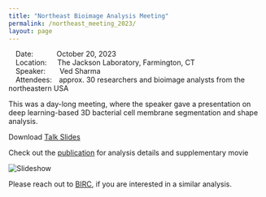 ```yaml
---
title: "Northeast Bioimage Analysis Meeting"
permalink: /northeast_meeting_2023/
layout: page
---
```



&emsp;Date:&emsp;&emsp;&emsp;&nbsp;October 20, 2023  
&emsp;Location:&emsp;&ensp;The Jackson Laboratory, Farmington, CT  
&emsp;Speaker:&emsp;&emsp;Ved Sharma  
&emsp;Attendees:&emsp;approx. 30 researchers and bioimage analysts from the northeastern USA

This was a day-long meeting, where the speaker gave a presentation on deep learning-based 3D bacterial cell membrane segmentation and shape analysis.  

Download <a href="/Northeast_meeting/NEBIA_meeting_Ved_Sharma_presentation_v4.pdf" download>Talk Slides<a/>    


Check out the [publication](https://pubmed.ncbi.nlm.nih.gov/39651611/) for analysis details and supplementary movie    


![Slideshow](Northeast_meeting/NEBIA_meeting_Ved_Sharma_presentation_v4.gif)

Please reach out to [BIRC](mailto:birc@rockefeller.edu), if you are interested in a similar analysis.
